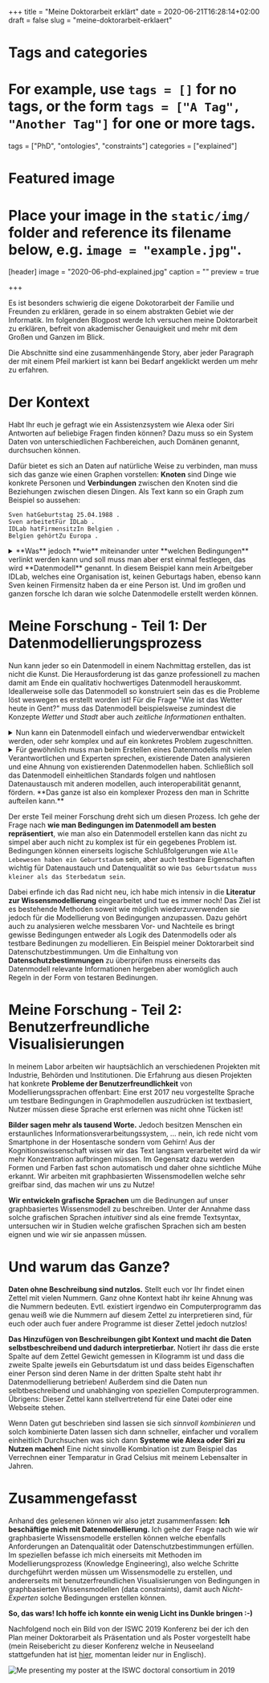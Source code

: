 +++
title = "Meine Doktorarbeit erklärt"
date = 2020-06-21T16:28:14+02:00
draft = false
slug = "meine-doktorarbeit-erklaert"

# Tags and categories
# For example, use `tags = []` for no tags, or the form `tags = ["A Tag", "Another Tag"]` for one or more tags.
tags = ["PhD", "ontologies", "constraints"]
categories = ["explained"]

# Featured image
# Place your image in the `static/img/` folder and reference its filename below, e.g. `image = "example.jpg"`.
[header]
image = "2020-06-phd-explained.jpg"
caption = ""
preview = true

+++

Es ist besonders schwierig die eigene Dokotorarbeit der Familie und Freunden zu erklären,
gerade in so einem abstrakten Gebiet wie der Informatik.
Im folgenden Blogpost werde Ich versuchen meine Doktorarbeit zu erklären,
befreit von akademischer Genauigkeit und mehr mit dem Großen und Ganzen im Blick.

<!--more-->

Die Abschnitte sind eine zusammenhängende Story,
aber jeder Paragraph der mit einem Pfeil markiert ist kann bei Bedarf angeklickt werden um mehr zu erfahren.

# Der Kontext
Habt Ihr euch je gefragt wie ein Assistenzsystem wie Alexa oder Siri
Antworten auf beliebige Fragen finden können?
Dazu muss so ein System Daten von unterschiedlichen Fachbereichen,
auch Domänen genannt, durchsuchen können.

Dafür bietet es sich an Daten auf natürliche Weise zu verbinden,
man muss sich das ganze wie einen Graphen vorstellen:
**Knoten** sind Dinge wie konkrete Personen und **Verbindungen**
zwischen den Knoten sind die Beziehungen zwischen diesen Dingen.
Als Text kann so ein Graph zum Beispiel so aussehen: 

```
Sven hatGeburtstag 25.04.1988 .
Sven arbeitetFür IDLab .
IDLab hatFirmensitzIn Belgien .
Belgien gehörtZu Europa .
```

<details>
<summary>
**Was** jedoch **wie** miteinander unter **welchen Bedingungen** verlinkt werden kann und soll
muss man aber erst einmal festlegen, das wird **Datenmodell** genannt.
In diesem Beispiel kann mein Arbeitgeber IDLab, welches eine Organisation ist, keinen Geburtags haben,
ebenso kann Sven keinen Firmensitz haben da er eine Person ist.
Und im großen und ganzen forsche Ich daran wie solche Datenmodelle erstellt werden können.
</summary>
Datenmodellierung ist nichts neues, anstatt jedoch wie bisher Daten nur für
eine einzelne Datenbank oder ein einzelnes Computerprogramm zu Erstellen
machen wir uns Das World Wide Web zu nutze.
Jedes Konzept und jede Beziehung, so wie `Person` und `hatFirmensitzIn`
aber auch konkrete Daten selbst, so wie `Sven` oder `Belgien`
bekommen eine eigene Webadresse.
Damit sind sie global eindeutig identifizierbar und sowohl Computerprogramme
wie auch Benutzer können das Konzept oder die Information nachschlagen!
Das kann dann so wie auf der folgenden Seite aussehen: https://sven-lieber.org/profile
</details>

# Meine Forschung - Teil 1: Der Datenmodellierungsprozess

Nun kann jeder so ein Datenmodell in einem Nachmittag erstellen,
das ist nicht die Kunst.
Die Herausforderung ist das ganze professionell zu machen
damit am Ende ein qualitativ hochwertiges Datenmodell herauskommt.
Ideallerweise solle das Datenmodell so konstruiert sein
das es die Probleme löst weswegen es erstellt worden ist!
Für die Frage "Wie ist das Wetter heute in Gent?"
muss das Datenmodell beispielsweise zumindest
die Konzepte *Wetter* und *Stadt* aber auch *zeitliche Informationen* enthalten.

<details>
<summary>
Nun kann ein Datenmodell einfach und wiederverwendbar entwickelt werden,
oder sehr komplex und auf ein konkretes Problem zugeschnitten.
</summary>
Ein Beispiel für ein einfaches und wiederverwendbares Datenmodell ist das folgende.
Wenn Ihr irgend ein Geschäft googelt zeigt euch Google rechts in einer
Infobox zum Beispiel Öffnungszeiten oder das Gründungsjahr des Geschäfts.
Das kann unter anderem gemacht werden weil die Webseitenbetreiber
ein standardisiertes Datenmodell verwendet haben um Informationen
in Ihrer Webseite zu kennzeichnen.
Dafür wird nicht viel Genauigkeit verlangt da die Information hauptsächlich
menschlichen Nutzern angezeigt wird.
Im Gegensatz dazu werden in der *Biomedizin* sehr komplexe Datenmodelle
verwendet welche logischen Regeln folgen.
Diese sind so präzise das selbst Computerprogramme sie "verstehen können"
</details>

<details>
<summary>
Für gewöhnlich muss man beim Erstellen eines Datenmodells mit
vielen Verantwortlichen und Experten sprechen,
existierende Daten analysieren und eine Ahnung von existierenden
Datenmodellen haben.
Schließlich soll das Datenmodell einheitlichen Standards folgen
und nahtlosen Datenaustausch mit anderen modellen, auch interoperabilität genannt, fördern.
**Das ganze ist also ein komplexer Prozess den man in Schritte
aufteilen kann.**
</summary>
Das ist übrigens auch in der professionellen Softwareentwicklung,
dem Software Engineering so.
Eine ingenieursmäßige Herangehensweise in Form von meßbaren und
optimierbaren Prozessen unterscheidet Software Engineering
vom simplen Akt der *Programmierung*.
</details>

Der erste Teil meiner Forschung dreht sich um diesen Prozess.
Ich gehe der Frage nach **wie man Bedingungen im Datenmodell am besten
repräsentiert**, wie man also ein Datenmodell erstellen kann das
nicht zu simpel aber auch nicht zu komplex ist für ein gegebenes Problem ist.
Bedingungen können einerseits logische Schlußfolgerungen wie `Alle Lebewesen haben ein Geburtstadum` sein,
aber auch testbare Eigenschaften wichtig für Datenaustauch und Datenqualität so wie `Das Geburtsdatum muss kleiner als das Sterbedatum sein`.

Dabei erfinde ich das Rad nicht neu,
ich habe mich intensiv in die **Literatur zur Wissensmodellierung** eingearbeitet und tue es immer noch!
Das Ziel ist es bestehende Methoden soweit wie möglich wiederzuverwenden
sie jedoch für die Modellierung von Bedingungen anzupassen.
Dazu gehört auch zu analysieren welche messbaren Vor- und Nachteile es bringt
gewisse Bedingungen entweder als Logik des Datenmodells oder als testbare Bedinungen zu modellieren.
Ein Beispiel meiner Doktorarbeit sind Datenschutzbestimmungen.
Um die Einhaltung von **Datenschutzbestimmungen** zu überprüfen muss einerseits
das Datenmodell relevante Informationen hergeben aber womöglich auch
Regeln in der Form von testaren Bedinungen.

# Meine Forschung - Teil 2: Benutzerfreundliche Visualisierungen

In meinem Labor arbeiten wir hauptsächlich an verschiedenen Projekten mit Industrie, Behörden und Institutionen.
Die Erfahrung aus diesen Projekten hat konkrete **Probleme der Benutzerfreundlichkeit** von Modellierungssprachen offenbart:
Eine erst 2017 neu vorgestellte Sprache um testbare Bedingungen in Graphmodellen auszudrücken ist textbasiert,
Nutzer müssen diese Sprache erst erlernen was nicht ohne Tücken ist!

**Bilder sagen mehr als tausend Worte.**
Jedoch besitzen Menschen ein erstaunliches Informationsverarbeitungssystem, ...
nein, ich rede nicht vom Smartphone in der Hosentasche sondern vom Gehirn!
Aus der Kognitionswissenschaft wissen wir das Text langsam verarbeitet wird da wir mehr Konzentration aufbringen müssen.
Im Gegensatz dazu werden Formen und Farben fast schon automatisch und daher ohne sichtliche Mühe erkannt.
Wir arbeiten mit graphbasierten Wissensmodellen welche sehr greifbar sind, das machen wir uns zu Nutze!

**Wir entwickeln grafische Sprachen** um die Bedinungen auf unser graphbasiertes Wissensmodell zu beschreiben.
Unter der Annahme dass solche grafischen Sprachen *intuitiver* sind als eine fremde Textsyntax,
untersuchen wir in Studien welche grafischen Sprachen sich am besten eignen und
wie wir sie anpassen müssen.

# Und warum das Ganze?

**Daten ohne Beschreibung sind nutzlos.**
Stellt euch vor Ihr findet einen Zettel mit vielen Nummern.
Ganz ohne Kontext habt ihr keine Ahnung was die Nummern bedeuten.
Evtl. existiert irgendwo ein Computerprogramm das genau
weiß wie die Nummern auf diesem Zettel zu interpretieren sind,
für euch oder auch fuer andere Programme ist dieser Zettel jedoch nutzlos!

**Das Hinzufügen von Beschreibungen gibt Kontext und macht die Daten selbstbeschreibend
und dadurch interpretierbar.**
Notiert ihr dass die erste Spalte auf dem Zettel Gewicht gemessen in Kilogramm ist
und dass die zweite Spalte jeweils ein Geburtsdatum ist
und dass beides Eigenschaften einer Person sind deren Name
in der dritten Spalte steht habt ihr Datenmodellierung betrieben!
Außerdem sind die Daten nun selbtbeschreibend und unabhänging von
speziellen Computerprogrammen.
Übrigens: Dieser Zettel kann stellvertretend für eine Datei oder eine Webseite stehen.

Wenn Daten gut beschrieben sind lassen sie sich *sinnvoll kombinieren*
und solch kombinierte Daten lassen sich dann schneller, einfacher
und vorallem einheitlich Durchsuchen was sich dann **Systeme wie Alexa oder Siri zu Nutzen machen!**
Eine nicht sinvolle Kombination ist zum Beispiel das Verrechnen
einer Temparatur in Grad Celsius mit meinem Lebensalter in Jahren.

# Zusammengefasst

Anhand des gelesenen können wir also jetzt zusammenfassen:
**Ich beschäftige mich mit Datenmodellierung.**
Ich gehe der Frage nach
wie wir graphbasierte Wissensmodelle erstellen können welche 
ebenfalls Anforderungen an Datenqualität oder Datenschutzbestimmungen erfüllen.
Im speziellen befasse ich mich einerseits mit Methoden im Modellierungsprozess (Knowledge Engineering),
also welche Schritte durchgeführt werden müssen um Wissensmodelle zu erstellen,
und andererseits mit benutzerfreundlichen Visualisierungen von Bedingungen in graphbasierten Wissensmodellen (data constraints),
damit auch *Nicht-Experten* solche Bedingungen erstellen können.

**So, das wars!
Ich hoffe ich konnte ein wenig Licht ins Dunkle bringen :-)**

Nachfolgend noch ein Bild von der ISWC 2019 Konferenz
bei der ich den Plan meiner Doktorarbeit als Präsentation und als Poster
vorgestellt habe (mein Reisebericht zu dieser Konferenz welche in Neuseeland stattgefunden hat ist [hier](https://sven-lieber.org/en/2019/11/05/iswc-2019/), momentan leider nur in Englisch).

![Me presenting my poster at the ISWC doctoral consortium in 2019](/img/2019-11-05-iswc-poster-sven.jpg)
